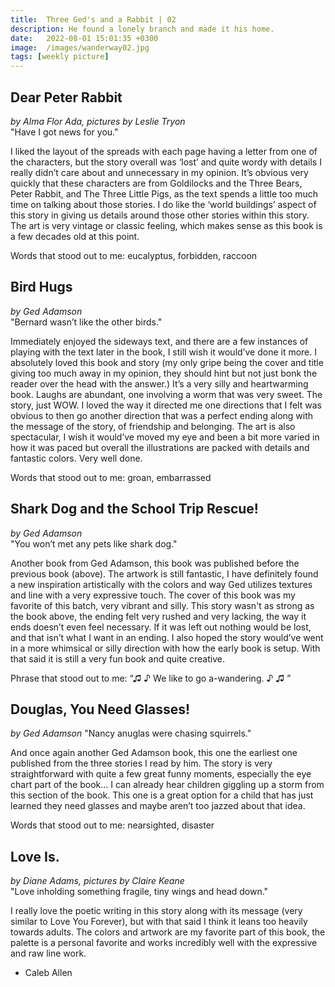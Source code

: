 ```yaml
---
title:  Three Ged's and a Rabbit | 02
description: He found a lonely branch and made it his home.
date:   2022-08-01 15:01:35 +0300
image:  /images/wanderway02.jpg
tags: [weekly picture]
---
```

## Dear Peter Rabbit
*by Alma Flor Ada, pictures by Leslie Tryon* <br>
"Have I got news for you."

I liked the layout of the spreads with each page having a letter from one of the characters, but the story overall was ‘lost’ and quite wordy with details I really didn’t care about and unnecessary in my opinion. It’s obvious very quickly that these characters are from Goldilocks and the Three Bears, Peter Rabbit, and The Three Little Pigs, as the text spends a little too much time on talking about those stories. I do like the ‘world buildings’ aspect of this story in giving us details around those other stories within this story. The art is very vintage or classic feeling, which makes sense as this book is a few decades old at this point.

Words that stood out to me: eucalyptus, forbidden, raccoon


## Bird Hugs
*by Ged Adamson* <br>
"Bernard wasn’t like the other birds."

Immediately enjoyed the sideways text, and there are a few instances of playing with the text later in the book, I still wish it would’ve done it more. I absolutely loved this book and story (my only gripe being the cover and title giving too much away in my opinion, they should hint but not just bonk the reader over the head with the answer.) It’s a very silly and heartwarming book. Laughs are abundant, one involving a worm that was very sweet. The story, just WOW. I loved the way it directed me one directions that I felt was obvious to then go another direction that was a perfect ending along with the message of the story, of friendship and belonging. The art is also spectacular, I wish it would’ve moved my eye and been a bit more varied in how it was paced but overall the illustrations are packed with details and fantastic colors. Very well done.

Words that stood out to me: groan, embarrassed


## Shark Dog and the School Trip Rescue!
*by Ged Adamson* <br>
"You won’t met any pets like shark dog."

Another book from Ged Adamson, this book was published before the previous book (above). The artwork is still fantastic, I have definitely found a new inspiration artistically with the colors and way Ged utilizes textures and line with a very expressive touch. The cover of this book was my favorite of this batch, very vibrant and silly. This story wasn't as strong as the book above, the ending felt very rushed and very lacking, the way it ends doesn’t even feel necessary. If it was left out nothing would be lost, and that isn’t what I want in an ending. I also hoped the story would’ve went in a more whimsical or silly direction with how the early book is setup. With that said it is still a very fun book and quite creative.

Phrase that stood out to me: “♫ ♪ We like to go a-wandering. ♪ ♫ ”


## Douglas, You Need Glasses!
*by Ged Adamson*
"Nancy anuglas were chasing squirrels."

And once again another Ged Adamson book, this one the earliest one published from the three stories I read by him. The story is very straightforward with quite a few great funny moments, especially the eye chart part of the book… I can already hear children giggling up a storm from this section of the book. This one is a great option for a child that has just learned they need glasses and maybe aren’t too jazzed about that idea.

Words that stood out to me: nearsighted, disaster


## Love Is.

*by Diane Adams, pictures by Claire Keane* <br>
"Love inholding something fragile, tiny wings and head down."

I really love the poetic writing in this story along with its message (very similar to Love You Forever), but with that said I think it leans too heavily towards adults. The colors and artwork are my favorite part of this book, the palette is a personal favorite and works incredibly well with the expressive and raw line work.

- Caleb Allen